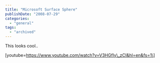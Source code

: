 ```yaml
---
title: "Microsoft Surface Sphere"
publishDate: "2008-07-29"
categories: 
  - "general"
tags:
  - "archived"
---
```


This looks cool..

\[youtube=https://www.youtube.com/watch?v=V3HGfIy\_zCI&hl=en&fs=1\]
